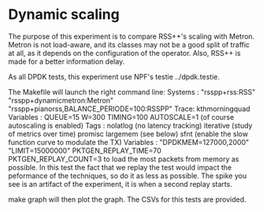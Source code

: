 # Dynamic scaling

The purpose of this experiment is to compare RSS++'s scaling with Metron. Metron is not load-aware, and its classes may not be a good split of traffic at all, as it depends on the configuration of the operator. Also, RSS++ is made for a better information delay.

As all DPDK tests, this experiment use NPF's testie ../dpdk.testie.

The Makefile will launch the right command line:
Systems : "rsspp+rss:RSS" "rsspp+dynamicmetron:Metron" "rsspp+pianorss,BALANCE_PERIODE=100:RSSPP"
Trace: kthmorningquad 
Variables : QUEUE=15 W=300 TIMING=100 AUTOSCALE=1 (of course autoscaling is enabled)
Tags : nolatlog (no latency tracking) iterative (study of metrics over time) promisc largemem (see below) sfnt (enable the slow function curve to modulate the TX)
Variables : "DPDKMEM=127000,2000" "LIMIT=15000000" PKTGEN_REPLAY_TIME=70 PKTGEN_REPLAY_COUNT=3 to load the most packets from memory as possible. In this test the fact that we replay the test would impact the peformance of the techniques, so do it as less as possible. The spike you see is an artifact of the experiment, it is when a second replay starts.

make graph will then plot the graph.  The CSVs for this tests are provided.
